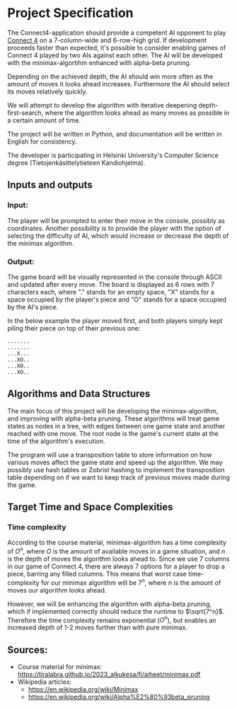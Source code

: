 # Project Specification

The Connect4-application should provide a competent AI opponent to play [Connect 4](https://en.wikipedia.org/wiki/Connect_Four) on a 7-column-wide and 6-row-high grid. If development proceeds faster than expected, it's possible to consider enabling games of Connect 4 played by two AIs against each other. The AI will be developed with the minimax-algortihm enhanced with alpha-beta pruning.

Depending on the achieved depth, the AI should win more often as the amount of moves it looks ahead increases. Furthermore the AI should select its moves relatively quickly.

We will attempt to develop the algorithm with iterative deepening depth-first-search, where the algorithm looks ahead as many moves as possible in a certain amount of time.

The project will be written in Python, and documentation will be written in English for consistency.

The developer is participating in Helsinki University's Computer Science degree (Tietojenkäsittelytieteen Kandiohjelma).

## Inputs and outputs

### Input:
The player will be prompted to enter their move in the console, possibly as coordinates. Another possibility is to provide the player with the option of selecting the difficulty of AI, which would increase or decrease the depth of the minimax algorithm.

### Output:
The game board will be visually represented in the console through ASCII and updated after every move. The board is displayed as 6 rows with 7 characters each, where "." stands for an empty space, "X" stands for a space occupied by the player's piece and "O" stands for a space occupied by the AI's piece.

In the below example the player moved first, and both players simply kept piling their piece on top of their previous one:

```
.......
.......
...X...
...XO..
...XO..
...XO..
```


## Algorithms and Data Structures

The main focus of this project will be developing the minimax-algorithm, and improving with alpha-beta pruning. These algorithms will treat game states as nodes in a tree, with edges between one game state and another reached with one move. The root node is the game's current state at the time of the algorithm's execution.

The program will use a transposition table to store information on how various moves affect the game state and speed up the algorithm. We may possibly use hash tables or Zobrist hashing to implement the transposition table depending on if we want to keep track of previous moves made during the game.

## Target Time and Space Complexities



### Time complexity

According to the course material, minimax-algorithm has a time complexity of $O^n$, where $O$ is the amount of available moves in a game situation, and $n$ is the depth of moves the algorithm looks ahead to. Since we use 7 columns in our game of Connect 4, there are always 7 options for a player to drop a piece, barring any filled columns. This means that worst case time-complexity for our minimax algorithm will be $7^n$, where $n$ is the amount of moves our algorithm looks ahead.

However, we will be enhancing the algorithm with alpha-beta pruning, which if implemented correctly should reduce the runtime to $\sqrt{7^n}$. Therefore the time complexity remains exponential ($O^n$), but enables an increased depth of 1-2 moves further than with pure minimax.


## Sources:

* Course material for minimax: https://tiralabra.github.io/2023_alkukesa/fi/aiheet/minimax.pdf
* Wikipedia articles:
    * https://en.wikipedia.org/wiki/Minimax
    * https://en.wikipedia.org/wiki/Alpha%E2%80%93beta_pruning
